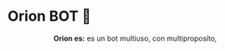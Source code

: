#  **Orion BOT 🌟**

<div style="text-align: center">

**Orion es:** es un bot multiuso, con multiproposíto, 

</div>
